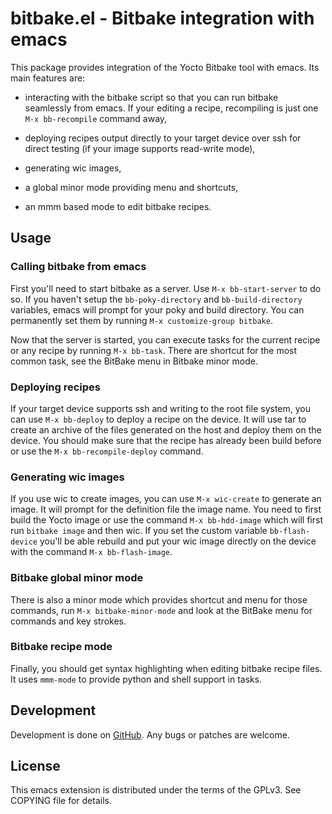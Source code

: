 # bitbake.el - Bitbake integration with emacs

This package provides integration of the Yocto Bitbake tool with
emacs. Its main features are:

* interacting with the bitbake script so that you can run bitbake
  seamlessly from emacs. If your editing a recipe, recompiling is just
  one `M-x bb-recompile` command away,

* deploying recipes output directly to your target device over ssh for
  direct testing (if your image supports read-write mode),

* generating wic images,

* a global minor mode providing menu and shortcuts,

* an mmm based mode to edit bitbake recipes.

## Usage

### Calling bitbake from emacs

First you'll need to start bitbake as a server. Use `M-x
bb-start-server` to do so. If you haven't setup the
`bb-poky-directory` and `bb-build-directory` variables, emacs will
prompt for your poky and build directory. You can permanently set them
by running `M-x customize-group bitbake`.

Now that the server is started, you can execute tasks for the current
recipe or any recipe by running `M-x bb-task`. There are shortcut for
the most common task, see the BitBake menu in Bitbake minor mode.

### Deploying recipes

If your target device supports ssh and writing to the root file system,
you can use `M-x bb-deploy` to deploy a recipe on the device. It will
use tar to create an archive of the files generated on the host and
deploy them on the device. You should make sure that the recipe has
already been build before or use the `M-x bb-recompile-deploy`
command.

### Generating wic images

If you use wic to create images, you can use `M-x wic-create` to
generate an image. It will prompt for the definition file the image
name. You need to first build the Yocto image or use the command
`M-x bb-hdd-image` which will first run `bitbake image` and then wic.
If you set the custom variable `bb-flash-device` you'll be able
rebuild and put your wic image directly on the device with the command
`M-x bb-flash-image`.

### Bitbake global minor mode

There is also a minor mode which provides shortcut and menu for those
commands, run `M-x bitbake-minor-mode` and look at the BitBake menu
for commands and key strokes.

### Bitbake recipe mode

Finally, you should get syntax highlighting when editing bitbake
recipe files. It uses `mmm-mode` to provide python and shell support
in tasks.

## Development

Development is done on
[GitHub](https://github.com/canatella/bitbake-el). Any bugs or patches
are welcome.

## License

This emacs extension is distributed under the terms of the GPLv3. See
COPYING file for details.

